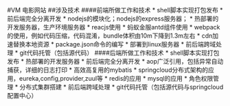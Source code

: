 #VM 电影网站
##涉及技术
####前端所做工作和技术
    * shell脚本实现打包发布
    * 前后端完全分离开发
    * nodejs的模块化；nodejs的express服务器；
    * 热部署的开发服务器，生产环境服务器
    * reacjs使用
    * 蚂蚁金服antd组件使用
    * webpack的使用，例如代码压缩，代码混淆，bundle体积由10m下降到1.3m左右
    * cdn加速替换本地资源
    * package.json命令的编写
    * 部署到linux服务器
    * 前后端跨域处理
    * git代码托管（包括源代码）
####后端所做工作和技术
    * shell脚本实现打包发布
    * 热部署的开发服务器
    * 前后端完全分离开发
    * aop广泛引用，包括异常自动捕获，详细的日志打印
    * 高效高复用的mybatis
    * springcloud分布式架构的应用，eureka,config,provider,zuul等
    * redis的应用
    * mysql的应用
    * 角色权限管理
    * 分布式集群搭建
    * 前后端跨域处理
    * git代码托管（包括源代码与springcloud配置中心）









